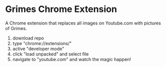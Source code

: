 # Grimes Chrome Extension
A Chrome extension that replaces all images on Youtube.com with pictures of Grimes.

1) download repo
2) type "chrome://extensions/"
3) active "developer mode"
4) click "load unpacked" and select file
5) navigate to "youtube.com" and watch the magic happen!
